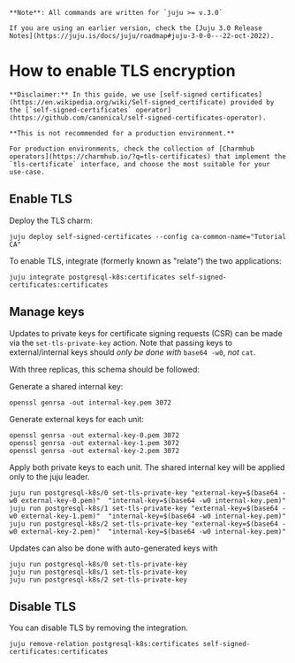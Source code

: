 


```{note}
**Note**: All commands are written for `juju >= v.3.0`

If you are using an earlier version, check the [Juju 3.0 Release Notes](https://juju.is/docs/juju/roadmap#juju-3-0-0---22-oct-2022).
```

# How to enable TLS encryption

```{caution}
**Disclaimer:** In this guide, we use [self-signed certificates](https://en.wikipedia.org/wiki/Self-signed_certificate) provided by the [`self-signed-certificates` operator](https://github.com/canonical/self-signed-certificates-operator). 

**This is not recommended for a production environment.**

For production environments, check the collection of [Charmhub operators](https://charmhub.io/?q=tls-certificates) that implement the `tls-certificate` interface, and choose the most suitable for your use-case.
```


## Enable TLS
Deploy the TLS charm:
```text
juju deploy self-signed-certificates --config ca-common-name="Tutorial CA"
```

To enable TLS, integrate (formerly known as "relate") the two applications:
```text
juju integrate postgresql-k8s:certificates self-signed-certificates:certificates
```

## Manage keys
Updates to private keys for certificate signing requests (CSR) can be made via the `set-tls-private-key` action. Note that passing keys to external/internal keys should *only be done with* `base64 -w0`, *not* `cat`. 

With three replicas, this schema should be followed:

Generate a shared internal key:
```text
openssl genrsa -out internal-key.pem 3072
```
Generate external keys for each unit:
```text
openssl genrsa -out external-key-0.pem 3072
openssl genrsa -out external-key-1.pem 3072
openssl genrsa -out external-key-2.pem 3072
```
Apply both private keys to each unit. The shared internal key will be applied only to the juju leader.

```text
juju run postgresql-k8s/0 set-tls-private-key "external-key=$(base64 -w0 external-key-0.pem)"  "internal-key=$(base64 -w0 internal-key.pem)" 
juju run postgresql-k8s/1 set-tls-private-key "external-key=$(base64 -w0 external-key-1.pem)"  "internal-key=$(base64 -w0 internal-key.pem)" 
juju run postgresql-k8s/2 set-tls-private-key "external-key=$(base64 -w0 external-key-2.pem)"  "internal-key=$(base64 -w0 internal-key.pem)" 
```

Updates can also be done with auto-generated keys with

```text
juju run postgresql-k8s/0 set-tls-private-key
juju run postgresql-k8s/1 set-tls-private-key
juju run postgresql-k8s/2 set-tls-private-key
```

## Disable TLS 
You can disable TLS by removing the integration.
```text
juju remove-relation postgresql-k8s:certificates self-signed-certificates:certificates
```

